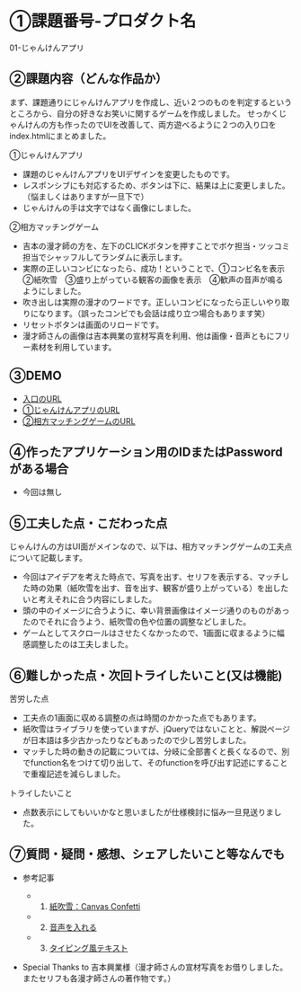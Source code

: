 # ①課題番号-プロダクト名

01-じゃんけんアプリ

## ②課題内容（どんな作品か）
まず、課題通りにじゃんけんアプリを作成し、近い２つのものを判定するというところから、自分の好きなお笑いに関するゲームを作成しました。
せっかくじゃんけんの方も作ったのでUIを改善して、両方遊べるように２つの入り口をindex.htmlにまとめました。

①じゃんけんアプリ
- 課題のじゃんけんアプリをUIデザインを変更したものです。
- レスポンシブにも対応するため、ボタンは下に、結果は上に変更しました。（悩ましくはありますが一旦下で）
- じゃんけんの手は文字ではなく画像にしました。

②相方マッチングゲーム
- 吉本の漫才師の方を、左下のCLICKボタンを押すことでボケ担当・ツッコミ担当でシャッフルしてランダムに表示します。
- 実際の正しいコンビになったら、成功！ということで、①コンビ名を表示　②紙吹雪　③盛り上がっている観客の画像を表示　④歓声の音声が鳴る　ようにしました。
- 吹き出しは実際の漫才のワードです。正しいコンビになったら正しいやり取りになります。（誤ったコンビでも会話は成り立つ場合もあります笑）
- リセットボタンは画面のリロードです。
- 漫才師さんの画像は吉本興業の宣材写真を利用、他は画像・音声ともにフリー素材を利用しています。

## ③DEMO

- [入口のURL](https://chisaxworks.github.io/gs_kadai01_janken/)
- [①じゃんけんアプリのURL](https://chisaxworks.github.io/gs_kadai01_janken/janken.html)
- [②相方マッチングゲームのURL](https://chisaxworks.github.io/gs_kadai01_janken/owarai.html)

## ④作ったアプリケーション用のIDまたはPasswordがある場合

- 今回は無し

## ⑤工夫した点・こだわった点

じゃんけんの方はUI面がメインなので、以下は、相方マッチングゲームの工夫点について記載します。
- 今回はアイデアを考えた時点で、写真を出す、セリフを表示する、マッチした時の効果（紙吹雪を出す、音を出す、観客が盛り上がっている）を出したいと考えそれに合う内容にしました。
- 頭の中のイメージに合うように、幸い背景画像はイメージ通りのものがあったのでそれに合うよう、紙吹雪の色や位置の調整などしました。
- ゲームとしてスクロールはさせたくなかったので、1画面に収まるように幅感調整したのは工夫しました。

## ⑥難しかった点・次回トライしたいこと(又は機能)

苦労した点
- 工夫点の1画面に収める調整の点は時間のかかった点でもあります。
- 紙吹雪はライブラリを使っていますが、jQueryではないことと、解説ページが日本語は多少古かったりなどもあったので少し苦労しました。
- マッチした時の動きの記載については、分岐に全部書くと長くなるので、別でfunction名をつけて切り出して、そのfunctionを呼び出す記述にすることで重複記述を減らしました。

トライしたいこと
- 点数表示にしてもいいかなと思いましたが仕様検討に悩み一旦見送りました。

## ⑦質問・疑問・感想、シェアしたいこと等なんでも

- 参考記事
  - 1. [紙吹雪：Canvas Confetti](https://www.kirilv.com/canvas-confetti/)
  - 2. [音声を入れる](https://jp-seemore.com/web/3576/)
  - 3. [タイピング風テキスト](https://coco-factory.jp/ugokuweb/move02/8-10/)
   
- Special Thanks to 吉本興業様（漫才師さんの宣材写真をお借りしました。またセリフも各漫才師さんの著作物です。）
